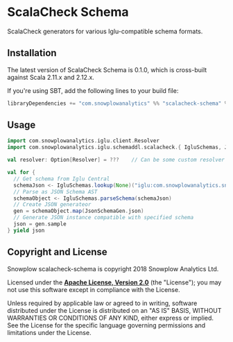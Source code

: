 # ScalaCheck Schema

ScalaCheck generators for various Iglu-compatible schema formats.

## Installation

The latest version of ScalaCheck Schema is 0.1.0, which is cross-built against Scala 2.11.x and 2.12.x.

If you're using SBT, add the following lines to your build file:

```scala
libraryDependencies += "com.snowplowanalytics" %% "scalacheck-schema" % "0.1.0"
```

## Usage

```scala
import com.snowplowanalytics.iglu.client.Resolver
import com.snowplowanalytics.iglu.schemaddl.scalacheck.{ IgluSchemas, JsonSchemaGen }

val resolver: Option[Resolver] = ???    // Can be some custom resolver or none for Iglu Central

val for {
  // Get schema from Iglu Central
  schemaJson <- IgluSchemas.lookup(None)("iglu:com.snowplowanalytics.snowplow/geolocation_context/jsonschema/1-1-0")
  // Parse as JSON Schema AST
  schemaObject <- IgluSchemas.parseSchema(schemaJson)
  // Create JSON generateor
  gen = schemaObject.map(JsonSchemaGen.json)
  // Generate JSON instance compatible with specified schema
  json = gen.sample
} yield json
```

## Copyright and License

Snowplow scalacheck-schema is copyright 2018 Snowplow Analytics Ltd.

Licensed under the **[Apache License, Version 2.0][license]** (the "License");
you may not use this software except in compliance with the License.

Unless required by applicable law or agreed to in writing, software
distributed under the License is distributed on an "AS IS" BASIS,
WITHOUT WARRANTIES OR CONDITIONS OF ANY KIND, either express or implied.
See the License for the specific language governing permissions and
limitations under the License.


[vagrant-install]: http://docs.vagrantup.com/v2/installation/index.html
[virtualbox-install]: https://www.virtualbox.org/wiki/Downloads

[travis]: https://travis-ci.org/snowplow-incubator/scalacheck-schema
[travis-image]: https://travis-ci.org/snowplow-incubator/scalacheck-schema.png?branch=master

[license-image]: http://img.shields.io/badge/license-Apache--2-blue.svg?style=flat
[license]: http://www.apache.org/licenses/LICENSE-2.0

[release-image]: http://img.shields.io/badge/release-0.1.0-rc1-blue.svg?style=flat
[releases]: https://github.com/snowplow-incubator/scalacheck-schema/releases
